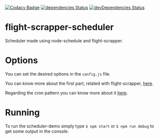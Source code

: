 [![Codacy Badge](https://api.codacy.com/project/badge/Grade/bac1861829e5488cb3365282fd95b7b9)](https://www.codacy.com/app/tiagobertolo/flight-scrapper-scheduler?utm_source=github.com&amp;utm_medium=referral&amp;utm_content=bertolo1988/flight-scrapper-scheduler&amp;utm_campaign=Badge_Grade)
[![dependencies Status](https://david-dm.org/bertolo1988/flight-scrapper-scheduler/status.svg)](https://david-dm.org/bertolo1988/flight-scrapper-scheduler)
[![devDependencies Status](https://david-dm.org/bertolo1988/flight-scrapper-scheduler/dev-status.svg)](https://david-dm.org/bertolo1988/flight-scrapper-scheduler?type=dev)

# flight-scrapper-scheduler
Scheduler made using node-schedule and flight-scrapper.

# Options

You can set the desired options in the `config.js` file.

You can know more about the first part, related with flight-scrapper, [here](https://github.com/bertolo1988/flight-scrapper#options).

Regarding the cron pattern you can know more about it [here](https://github.com/ncb000gt/node-cron).

# Running

To run the scheduler-demo simply type `$ npm start` or `$ npm run debug` to get some output in the console.
